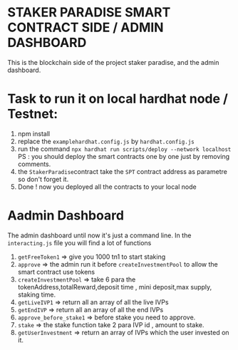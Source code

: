 # STAKER PARADISE SMART CONTRACT SIDE / ADMIN DASHBOARD

 This is the blockchain side of the project staker paradise, and the admin dashboard.


# Task to run it on local hardhat node  / Testnet:

 1) npm install 
 2) replace the `examplehardhat.config.js` by `hardhat.config.js`
 3) run the command `npx hardhat run scripts/deploy --network localhost` PS : you should deploy
  the smart contracts one by one just by removing comments.
 4) the `StakerParadise`contract take the `SPT` contract address as parametre so don't forget it.
 5) Done ! now you deployed all the contracts to your local node
 
 # Aadmin Dashboard 
 
  The admin dashboard until now it's just a command line. In the `interacting.js` file you will find
  a lot of functions 
  
  1) `getFreeToken1` => give you 1000 tn1 to start staking
  2) `approve` => the admin run it before `createInvestmentPool` to allow the smart contract use tokens
  3) `createInvestmentPool` => take 6 para the tokenAddress,totalReward,deposit time , mini deposit,max supply, staking time.
  4) `getLiveIVP1` => return all an array of all the live IVPs
  5) `getEndIVP` => return all an array of all the end IVPs
  6) `approve_before_stake1` => before stake you need to approve.
  7) `stake` => the stake function take 2 para IVP id , amount to stake.
  8) `getUserInvestment` => return an array of IVPs which the user invested on it.
  
  
